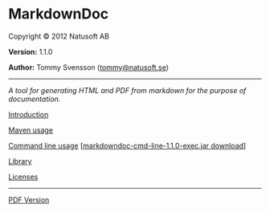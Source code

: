 # MarkdownDoc

Copyright © 2012 Natusoft AB

__Version:__ 1.1.0

__Author:__ Tommy Svensson (tommy@natusoft.se)

----

_A tool for generating HTML and PDF from markdown for the purpose of documentation._

[Introduction](https://github.com/tombensve/MarkdownDoc/blob/master/Docs/MarkdownDoc.md)

[Maven usage](https://github.com/tombensve/MarkdownDoc/blob/master/MavenPlugin/docs/MarkdownDoc-Maven-Plugin.md)

[Command line usage](https://github.com/tombensve/MarkdownDoc/blob/master/CommandLine/docs/MarkdownDoc-CommandLine.md) \[[markdowndoc-cmd-line-1.1.0-exec.jar download](http://download.natusoft.se/tools/markdowndoc-cmd-line-1.1.0-exec.jar)\]

[Library](https://github.com/tombensve/MarkdownDoc/blob/master/Library/docs/MarkdownDoc-Library.md)

[Licenses](https://github.com/tombensve/MarkdownDoc/blob/master/Docs/licenses.md)

----

[PDF Version](https://github.com/tombensve/MarkdownDoc/blob/master/Docs/MarkdownDoc-User-Guide.pdf)
